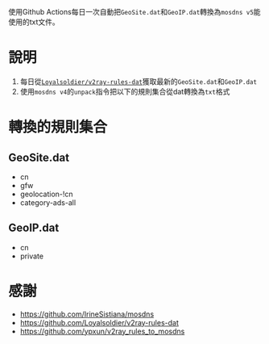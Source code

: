 使用Github Actions每日一次自動把`GeoSite.dat`和`GeoIP.dat`轉換為`mosdns v5`能使用的txt文件。

# 說明
1. 每日從[`Loyalsoldier/v2ray-rules-dat`](https://github.com/Loyalsoldier/v2ray-rules-dat/)獲取最新的`GeoSite.dat`和`GeoIP.dat`
2. 使用`mosdns v4`的`unpack`指令把以下的規則集合從dat轉換為`txt`格式
# 轉換的規則集合
## GeoSite.dat
* cn
* gfw
* geolocation-!cn
* category-ads-all

## GeoIP.dat
* cn
* private

# 感謝
* https://github.com/IrineSistiana/mosdns
* https://github.com/Loyalsoldier/v2ray-rules-dat
* https://github.com/ypxun/v2ray_rules_to_mosdns